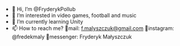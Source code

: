 - 👋 Hi, I’m @FryderykPollub
- 👀 I’m interested in video games, football and music
- 🌱 I’m currently learning Unity
- 📫 How to reach me?
                      📧mail: f.malyszczuk@gmail.com
                      📸instagram: @fredekmaly
                      💬messenger: Fryderyk Małyszczuk

<!---
FryderykPollub/FryderykPollub is a ✨ special ✨ repository because its `README.md` (this file) appears on your GitHub profile.
You can click the Preview link to take a look at your changes.
--->
